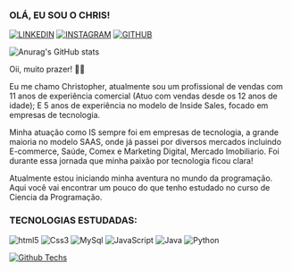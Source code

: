 ### OLÁ, EU SOU O CHRIS! 


[![LINKEDIN](https://img.shields.io/badge/LinkedIn-0077B5?style=for-the-badge&logo=linkedin&logoColor=white)](https://www.linkedin.com/in/christopher-martins-33691717a/)
[![INSTAGRAM](https://img.shields.io/badge/Instagram-E4405F?style=for-the-badge&logo=instagram&logoColor=white)](https://www.instagram.com/chriis_nata/)
[![GITHUB](https://img.shields.io/badge/GitHub-100000?style=for-the-badge&logo=github&logoColor=white)](https://github.com/Christopher-oss)

![Anurag's GitHub stats](https://github-readme-stats.vercel.app/api?username=Christopher-oss&theme=midnight-purple&show_icons=true)

Oii, muito prazer! 🖖🏾

Eu me chamo Christopher, atualmente sou um profissional de vendas com 11 anos de experiência comercial (Atuo com vendas desde os 12 anos de idade); E 5 anos de experiência no modelo de Inside Sales, focado em empresas de tecnologia.

Minha atuação como IS sempre foi em empresas de tecnologia, a grande maioria no modelo SAAS, onde já passei por diversos mercados incluindo E-commerce, Saúde, Comex e Marketing Digital, Mercado Imobiliario. Foi durante essa jornada que minha paixão por tecnologia ficou clara!

Atualmente estou iniciando minha aventura no mundo da programação. Aqui você vai encontrar um pouco do que tenho estudado no curso de Ciencia da Programação. 

### TECNOLOGIAS ESTUDADAS: 


![html5](https://img.shields.io/badge/HTML5-E34F26?style=for-the-badge&logo=html5&logoColor=black)
![Css3](https://img.shields.io/badge/CSS-239120?&style=for-the-badge&logo=css3&logoColor=black)
![MySql](https://img.shields.io/badge/MySQL-00000F?style=for-the-badge&logo=mysql&logoColor=White)
![JavaScript](https://img.shields.io/badge/JavaScript-F7DF1E?style=for-the-badge&logo=javascript&logoColor=black)
![Java](https://img.shields.io/badge/Java-ED8B00?style=for-the-badge&logo=openjdk&logoColor=black)
![Python](https://img.shields.io/badge/python-3670A0?style=for-the-badge&logo=python&logoColor=black)


[![Github Techs](https://github-readme-stats.vercel.app/api/top-langs/?username=Christopher-oss&theme=midnight-purple)](https://github-readme-stats.vercel.app/api/top-langs/?username=Christopher-oss&theme=midnight-purple&langs_count=5&layout=compact
)
